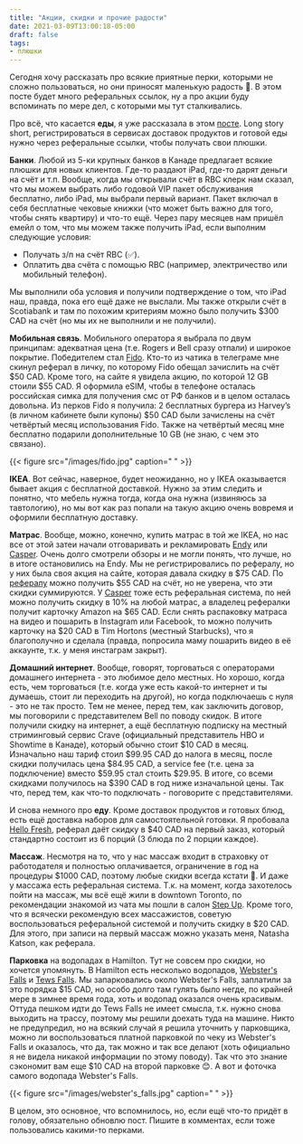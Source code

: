 ```yaml
---
title: "Акции, скидки и прочие радости"
date: 2021-03-09T13:00:18-05:00
draft: false
tags:
- плюшки
---
```

Сегодня хочу рассказать про всякие приятные перки, которыми не сложно пользоваться, но они приносят маленькую радость 🤩. В этом посте будет много реферальных ссылок, ну а про акции буду вспоминать по мере дел, с которыми мы тут сталкивались.

Про всё, что касается **еды**, я уже рассказала в этом [посте](https://natashakatson.github.io/ru/posts/quarantine/). Long story short, регистрироваться в сервисах доставок продуктов и готовой еды нужно через реферальные ссылки, чтобы получать свои плюшки. 

**Банки**. Любой из 5-ки крупных банков в Канаде предлагает всякие плюшки для новых клиентов. Где-то раздают iPad, где-то дарят деньги на счёт и т.п. Вообще, когда мы открывали счёт в RBC клерк нам сказал, что мы можем выбрать либо годовой VIP пакет обслуживания бесплатно, либо iPad, мы выбрали первый вариант. Пакет включал в себя бесплатные чековые книжки (что может быть важно для того, чтобы снять квартиру) и что-то ещё. Через пару месяцев нам пришёл емейл о том, что мы можем также получить iPad, если выполним следующие условия:
- Получать з/п на счёт RBC (✅).
- Оплатить два счёта с помощью RBC (например, электричество или мобильный телефон).
  
Мы выполнили оба условия и получили подтверждение о том, что iPad наш, правда, пока его ещё даже не выслали. Мы также открыли счёт в Scotiabank и там по похожим критериям можно было получить $300 CAD на счёт (но мы их не выполнили и не получили).

**Мобильная связь**. Мобильного оператора я выбрала по двум принципам: адекватная цена (т.е. Rogers и Bell сразу отпали) и широкое покрытие. Победителем стал [Fido](https://referme.to/nataliiak-30n). Кто-то из чатика в телеграме мне скинул реферал в личку, по которому Fido обещал зачислить на счёт $50 CAD. Кроме того, на сайте я увидела акцию, по которой 12 GB стоили $55 CAD. Я оформила eSIM, чтобы в телефоне осталась российская симка для получения смс от РФ банков и в целом осталась довольна. Из перков Fido я получила:
2 бесплатных бургера из Harvey’s (в личном кабинете были купоны)
$50 CAD были зачислены на счёт четвёртый месяц использования Fido.
Также на четвёртый месяц мне бесплатно подарили дополнительные 10 GB (не знаю, с чем это связано).

{{< figure src="/images/fido.jpg" caption=" " >}}

**IKEA**. Вот сейчас, наверное, будет неожиданно, но у IKEA оказывается бывает акция с бесплатной доставкой. Нужно за этим следить и понятно, что мебель нужна тогда, когда она нужна (извиняюсь за тавтологию), но мы вот как раз попали на такую акцию очень вовремя и оформили бесплатную доставку.  

**Матрас**. Вообще, можно, конечно, купить матрас в той же IKEA, но нас все от этой затеи начали отговаривать и рекламировать [Endy](http://ssqt.co/mQjLqGn) или [Casper](http://fbuy.me/v/natyxe). Очень долго смотрели обзоры и не могли понять, что лучше, но в итоге остановились на Endy. Мы не регистрировались по рефералу, но у них была своя акция на сайте, которая давала скидку в $75 CAD. По [рефералу](http://ssqt.co/mQjLqGn) можно получить $55 CAD на счёт, но не уверена, что эти скидки суммируются. У [Casper](http://fbuy.me/v/natyxe) тоже есть реферальная система, по ней можно получить скидку в 10% на любой матрас, а владелец рефералки получит карточку Amazon на $65 CAD.
Если снять распаковку матраса на видео и пошарить в Instagram или Facebook, то можно получить карточку на $20 CAD в Tim Hortons (местный Starbucks), что я благополучно и сделала (правда, попросила маму пошарить видео в её аккаунте, т.к. у меня инстаграм закрыт).

**Домашний интернет**. Вообще, говорят, торговаться с операторами домашнего интернета - это любимое дело местных. Но хорошо, когда есть, чем торговаться (т.е. когда уже есть какой-то интернет и ты думаешь, стоит ли переходить на другой), но когда подключаешь с нуля - это не так просто. Тем не менее, перед тем, как заключить договор, мы поговорили с представителем Bell по поводу скидок. В итоге получили скидку на интернет, а ещё бесплатную подписку на местный стриминговый сервис Crave (официальный представитель HBO и Showtime в Канаде), который обычно стоит $10 CAD в месяц. Изначально наш тариф стоил $99.95 CAD до налога в месяц, после скидки получилась цена $84.95 CAD, а service fee (т.е. цена за подключение) вместо $59.95 стал стоить $29.95. В итоге, со всеми скидками получилось на $390 CAD в год ниже изначальной цены. Так что, перед тем, как что-то подключать - поговорите с представителями.

И снова немного про **еду**. Кроме доставок продуктов и готовых блюд, есть ещё доставка наборов для самостоятельной готовки. Я пробовала [Hello Fresh](https://www.hellofresh.ca/pages/raf_lp11?c=HS-FMM1C88TY&utm_campaign=twitter_share_wp&utm_couponvalue=40&utm_invitername=Natasha&utm_medium=referral&utm_source=raf-share), реферал даёт скидку в $40 CAD на первый заказ, который стандартно состоит из 6 порций (3 блюда по 2 порции каждое).

**Массаж**. Несмотря на то, что у нас массаж входит в страховку от работодателя и полностью оплачивается, ограничение в год на процедуры $1000 CAD, поэтому любые скидки всегда кстати 🧠. И даже у массажа есть реферальная система. Т.к. на момент, когда захотелось пойти на массаж, мы всё ещё жили в downtown Toronto, по рекомендации знакомой из чата мы пошли в салон [Step Up](https://www.stepupclinic.com/adelaide). Кроме того, что я всячески рекомендую всех массажистов, советую воспользоваться реферальной системой и получить скидку в $20 CAD. Для этого, при записи на первый массаж можно указать меня, Natasha Katson, как реферала. 

**Парковка** на водопадах в Hamilton. Тут не совсем про скидки, но хочется упомянуть. В Hamilton есть несколько водопадов, [Webster\'s Falls](https://www.google.ca/maps/place/Webster's+Falls/@43.2762797,-79.9962569,14z/data=!4m5!3m4!1s0x882c838a27996be5:0xc0693dd003c5a9a4!8m2!3d43.2762797!4d-79.9808818) и [Tews Falls](https://www.google.ca/maps/place/Tews+Falls+(Reservation+Required)/@43.2700266,-80.018762,12.46z/data=!4m5!3m4!1s0x0:0xc85d281b7cf5a064!8m2!3d43.2807827!4d-79.9783659). Мы запарковались около Webster's Falls, заплатили за это порядка $15 CAD, но особо долго там гулять было негде, по крайней мере в зимнее время года, хоть и водопад оказался очень красивым. Оттуда пешком идти до Tews Falls не имеет смысла, т.к. нужно снова выходить на трассу, поэтому мы решили доехать туда на машине. Никто не предупредил, но на всякий случай я решила уточнить у парковщика, можно ли воспользоваться платной парковкой по чеку из Webster's Falls и оказалось, что да, так можно и так все делают (хоть официально я не видела никакой информации по этому поводу). Так что это знание сэкономит вам еще $10 CAD на второй парковке 😊. А вот и фоточка самого водопада Webster's Falls.

{{< figure src="/images/webster's_falls.jpg" caption=" " >}}

В целом, это основное, что вспомнилось, но, если ещё что-то придёт в голову, обязательно обновлю пост. Пишите в комментах, если тоже пользовались какими-то перками. 
